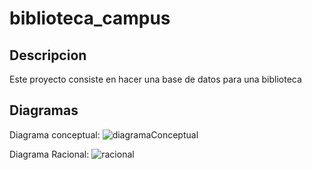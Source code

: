 # biblioteca_campus

## Descripcion
Este proyecto consiste en hacer una base de datos para una biblioteca

## Diagramas
Diagrama conceptual:
![diagramaConceptual](https://github.com/user-attachments/assets/1b3f3cff-b897-4f80-8fa3-201d51d49dd0)

Diagrama Racional:
![racional](https://github.com/user-attachments/assets/1f73dc4b-781b-473a-825c-8f83712ba46d)
